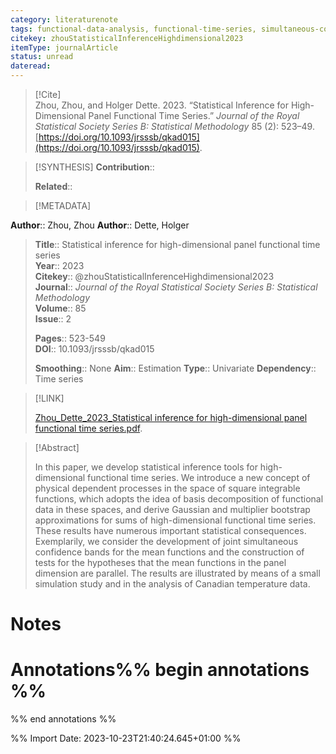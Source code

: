```yaml
---
category: literaturenote
tags: functional-data-analysis, functional-time-series, simultaneous-confidence-bands
citekey: zhouStatisticalInferenceHighdimensional2023
itemType: journalArticle
status: unread  
dateread:  
---
```


> [!Cite]  
> Zhou, Zhou, and Holger Dette. 2023. “Statistical Inference for High-Dimensional Panel Functional Time Series.” _Journal of the Royal Statistical Society Series B: Statistical Methodology_ 85 (2): 523–49. [https://doi.org/10.1093/jrsssb/qkad015](https://doi.org/10.1093/jrsssb/qkad015).

> [!SYNTHESIS] 
>**Contribution**::
>
>**Related**:: 
>

> [!METADATA]  
>
**Author**:: Zhou, Zhou
**Author**:: Dette, Holger<br>
> **Title**:: Statistical inference for high-dimensional panel functional time series    
> **Year**:: 2023     
> **Citekey**:: @zhouStatisticalInferenceHighdimensional2023    
>**Journal**:: *Journal of the Royal Statistical Society Series B: Statistical Methodology*    
>**Volume**:: 85    
>**Issue**:: 2     
>    
>    
>     
> **Pages**:: 523-549    
>**DOI**:: 10.1093/jrsssb/qkad015    
>
>**Smoothing**:: None
>**Aim**:: Estimation
>**Type**:: Univariate
>**Dependency**:: Time series

> [!LINK] 
>
> [Zhou_Dette_2023_Statistical inference for high-dimensional panel functional time series.pdf](file:///Users/steven/Library/CloudStorage/GoogleDrive-steven.golovkine@ul.ie/My%20Drive/bibliography/Journal%20of%20the%20Royal%20Statistical%20Society%20Series%20B%20Statistical%20Methodology/2023/Zhou_Dette_2023_Statistical%20inference%20for%20high-dimensional%20panel%20functional%20time%20series.pdf).

>[!Abstract]
>
>In this paper, we develop statistical inference tools for high-dimensional functional time series. We introduce a new concept of physical dependent processes in the space of square integrable functions, which adopts the idea of basis decomposition of functional data in these spaces, and derive Gaussian and multiplier bootstrap approximations for sums of high-dimensional functional time series. These results have numerous important statistical consequences. Exemplarily, we consider the development of joint simultaneous confidence bands for the mean functions and the construction of tests for the hypotheses that the mean functions in the panel dimension are parallel. The results are illustrated by means of a small simulation study and in the analysis of Canadian temperature data.
>>


# Notes<br>
# Annotations%% begin annotations %%  
 
  
%% end annotations %%

%% Import Date: 2023-10-23T21:40:24.645+01:00 %%
